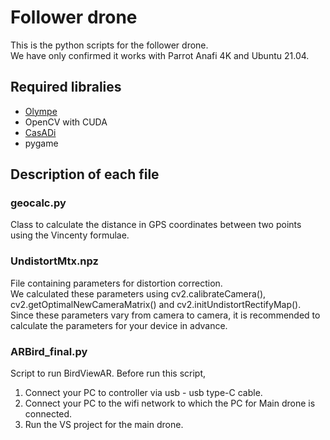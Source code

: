 # Follower drone
This is the python scripts for the follower drone.  
We have only confirmed it works with Parrot Anafi 4K and Ubuntu 21.04.

## Required libralies

* [Olympe](https://developer.parrot.com/docs/olympe/installation.html)
* OpenCV with CUDA
* [CasADi](https://web.casadi.org/)
* pygame


## Description of each file

### geocalc.py
Class to calculate the distance in GPS coordinates between two points using the Vincenty formulae.

### UndistortMtx.npz
File containing parameters for distortion correction.  
We calculated these parameters using cv2.calibrateCamera(), cv2.getOptimalNewCameraMatrix() and cv2.initUndistortRectifyMap().  
Since these parameters vary from camera to camera, it is recommended to calculate the parameters for your device in advance.

### ARBird_final.py
Script to run BirdViewAR.
Before run this script,
1. Connect your PC to controller via usb - usb type-C cable.
2. Connect your PC to the wifi network to which the PC for Main drone is connected.
3. Run the VS project for the main drone.
